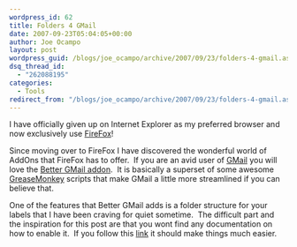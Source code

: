 ```yaml
---
wordpress_id: 62
title: Folders 4 GMail
date: 2007-09-23T05:04:05+00:00
author: Joe Ocampo
layout: post
wordpress_guid: /blogs/joe_ocampo/archive/2007/09/23/folders-4-gmail.aspx
dsq_thread_id:
  - "262088195"
categories:
  - Tools
redirect_from: "/blogs/joe_ocampo/archive/2007/09/23/folders-4-gmail.aspx/"
---
```

I have officially given up on Internet Explorer as my preferred browser and now exclusively use [FireFox](http://www.mozilla.com/en-US/firefox/)!

Since moving over to FireFox I have discovered the wonderful world of AddOns that FireFox has to offer.&nbsp; If you are an avid user of [GMail](https://www.google.com/accounts/ServiceLogin?service=mail&passive=true&rm=false&continue=http%3A%2F%2Fmail.google.com%2Fmail%2F%3Fui%3Dhtml%26zy%3Dl&ltmpl=default&ltmplcache=2) you will love the [Better GMail addon](https://addons.mozilla.org/en-US/firefox/addon/4866).&nbsp; It is basically a superset of some awesome [GreaseMonkey](https://addons.mozilla.org/en-US/firefox/addon/748) scripts that make GMail a little more streamlined if you can believe that.

One of the features that Better GMail adds is a folder structure for your labels that I have been craving for quiet sometime.&nbsp; The difficult part and the inspiration for this post are that you wont find any documentation on how to enable it.&nbsp; If you follow this [link](http://www.arend-von-reinersdorff.com/folders4gmail/) it should make things much easier.